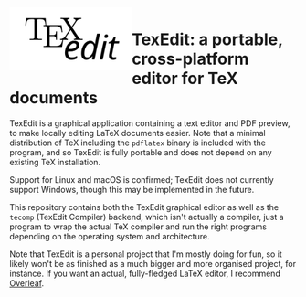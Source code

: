 <img src="res/logo-vec.svg" height=110 align=left>

# TexEdit: a portable, cross-platform editor for TeX documents

TexEdit is a graphical application containing a text editor and PDF preview, to make locally editing LaTeX documents easier. Note that a minimal
distribution of TeX including the `pdflatex` binary is included with the program, and so TexEdit is fully portable and does not depend on any existing
TeX installation.

Support for Linux and macOS is confirmed; TexEdit does not currently support Windows, though this may be implemented in the future.

This repository contains both the TexEdit graphical editor as well as the `tecomp` (TexEdit Compiler) backend, which isn't actually a compiler, just
a program to wrap the actual TeX compiler and run the right programs depending on the operating system and architecture.

Note that TexEdit is a personal project that I'm mostly doing for fun, so it likely won't be as finished as a much bigger and more organised project,
for instance. If you want an actual, fully-fledged LaTeX editor, I recommend [Overleaf](https://www.overleaf.com/).
